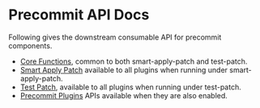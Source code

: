 <!---
  Licensed to the Apache Software Foundation (ASF) under one
  or more contributor license agreements.  See the NOTICE file
  distributed with this work for additional information
  regarding copyright ownership.  The ASF licenses this file
  to you under the Apache License, Version 2.0 (the
  "License"); you may not use this file except in compliance
  with the License.  You may obtain a copy of the License at

    http://www.apache.org/licenses/LICENSE-2.0

  Unless required by applicable law or agreed to in writing,
  software distributed under the License is distributed on an
  "AS IS" BASIS, WITHOUT WARRANTIES OR CONDITIONS OF ANY
  KIND, either express or implied.  See the License for the
  specific language governing permissions and limitations
  under the License.
-->

# Precommit API Docs

Following gives the downstream consumable API for precommit components.

* [Core Functions](core/), common to both smart-apply-patch and test-patch.
* [Smart Apply Patch](smart-apply-patch/) available to all plugins when running under smart-apply-patch.
* [Test Patch](test-patch/), available to all plugins when running under test-patch.
* [Precommit Plugins](plugins/) APIs available when they are also enabled.
